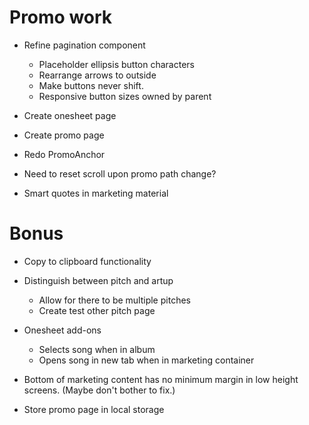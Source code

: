 # Promo work
* Refine pagination component
    * Placeholder ellipsis button characters
    * Rearrange arrows to outside
    * Make buttons never shift.
    * Responsive button sizes owned by parent

* Create onesheet page
* Create promo page
* Redo PromoAnchor

* Need to reset scroll upon promo path change?
* Smart quotes in marketing material

# Bonus
* Copy to clipboard functionality

* Distinguish between pitch and artup
    * Allow for there to be multiple pitches
    * Create test other pitch page

* Onesheet add-ons
    * Selects song when in album
    * Opens song in new tab when in marketing container

* Bottom of marketing content has no minimum margin in low height screens. (Maybe don't bother to fix.)

* Store promo page in local storage
